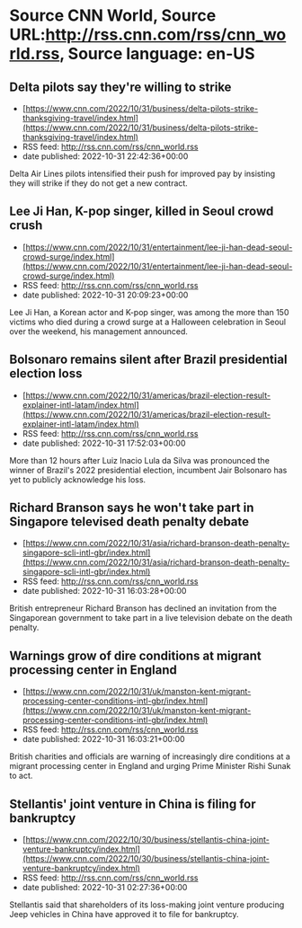 # Source CNN World, Source URL:http://rss.cnn.com/rss/cnn_world.rss, Source language: en-US

## Delta pilots say they're willing to strike
 - [https://www.cnn.com/2022/10/31/business/delta-pilots-strike-thanksgiving-travel/index.html](https://www.cnn.com/2022/10/31/business/delta-pilots-strike-thanksgiving-travel/index.html)
 - RSS feed: http://rss.cnn.com/rss/cnn_world.rss
 - date published: 2022-10-31 22:42:36+00:00

Delta Air Lines pilots intensified their push for improved pay by insisting they will strike if they do not get a new contract.

## Lee Ji Han, K-pop singer, killed in Seoul crowd crush
 - [https://www.cnn.com/2022/10/31/entertainment/lee-ji-han-dead-seoul-crowd-surge/index.html](https://www.cnn.com/2022/10/31/entertainment/lee-ji-han-dead-seoul-crowd-surge/index.html)
 - RSS feed: http://rss.cnn.com/rss/cnn_world.rss
 - date published: 2022-10-31 20:09:23+00:00

Lee Ji Han, a Korean actor and K-pop singer, was among the more than 150 victims who died during a crowd surge at a Halloween celebration in Seoul over the weekend, his management announced.

## Bolsonaro remains silent after Brazil presidential election loss
 - [https://www.cnn.com/2022/10/31/americas/brazil-election-result-explainer-intl-latam/index.html](https://www.cnn.com/2022/10/31/americas/brazil-election-result-explainer-intl-latam/index.html)
 - RSS feed: http://rss.cnn.com/rss/cnn_world.rss
 - date published: 2022-10-31 17:52:03+00:00

More than 12 hours after Luiz Inacio Lula da Silva was pronounced the winner of Brazil's 2022 presidential election, incumbent Jair Bolsonaro has yet to publicly acknowledge his loss.

## Richard Branson says he won't take part in Singapore televised death penalty debate
 - [https://www.cnn.com/2022/10/31/asia/richard-branson-death-penalty-singapore-scli-intl-gbr/index.html](https://www.cnn.com/2022/10/31/asia/richard-branson-death-penalty-singapore-scli-intl-gbr/index.html)
 - RSS feed: http://rss.cnn.com/rss/cnn_world.rss
 - date published: 2022-10-31 16:03:28+00:00

British entrepreneur Richard Branson has declined an invitation from the Singaporean government to take part in a live television debate on the death penalty.

## Warnings grow of dire conditions at migrant processing center in England
 - [https://www.cnn.com/2022/10/31/uk/manston-kent-migrant-processing-center-conditions-intl-gbr/index.html](https://www.cnn.com/2022/10/31/uk/manston-kent-migrant-processing-center-conditions-intl-gbr/index.html)
 - RSS feed: http://rss.cnn.com/rss/cnn_world.rss
 - date published: 2022-10-31 16:03:21+00:00

British charities and officials are warning of increasingly dire conditions at a migrant processing center in England and urging Prime Minister Rishi Sunak to act.

## Stellantis' joint venture in China is filing for bankruptcy
 - [https://www.cnn.com/2022/10/30/business/stellantis-china-joint-venture-bankruptcy/index.html](https://www.cnn.com/2022/10/30/business/stellantis-china-joint-venture-bankruptcy/index.html)
 - RSS feed: http://rss.cnn.com/rss/cnn_world.rss
 - date published: 2022-10-31 02:27:36+00:00

Stellantis said that shareholders of its loss-making joint venture producing Jeep vehicles in China have approved it to file for bankruptcy.
